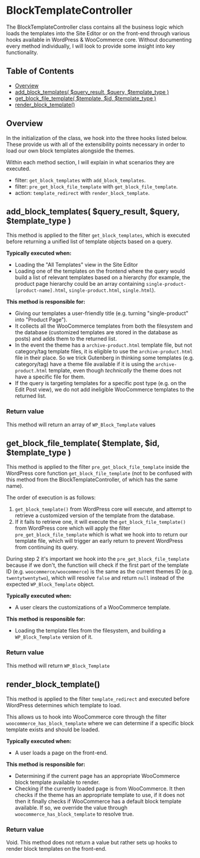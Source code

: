 # BlockTemplateController

The BlockTemplateController class contains all the business logic which loads the templates into the Site Editor or on the front-end through various hooks available in WordPress & WooCommerce core. Without documenting every method individually, I will look to provide some insight into key functionality. 

## Table of Contents

* [Overview](#overview)
* [add_block_templates( $query_result, $query, $template_type )](#add_block_templates-query_result-query-template_type-)
* [get_block_file_template( $template, $id, $template_type )](#get_block_file_template-template-id-template_type-)
* [render_block_template()](#render_block_template)

## Overview

In the initialization of the class, we hook into the three hooks listed below. These provide us with all of the extensibility points necessary in order to load our own block templates alongside the themes.

Within each method section, I will explain in what scenarios they are executed. 

* filter: `get_block_templates` with `add_block_templates`.
* filter: `pre_get_block_file_template` with `get_block_file_template`.
* action: `template_redirect` with `render_block_template`.

## add_block_templates( $query_result, $query, $template_type )

This method is applied to the filter `get_block_templates`, which is executed before returning a unified list of template objects based on a query.

**Typically executed when:**
* Loading the "All Templates" view in the Site Editor
* Loading one of the templates on the frontend where the query would build a list of relevant templates based on a hierarchy (for example, the product page hierarchy could be an array containing  `single-product-[product-name].html`, `single-product.html`, `single.html`).

**This method is responsible for:**

* Giving our templates a user-friendly title (e.g. turning "single-product" into "Product Page").
* It collects all the WooCommerce templates from both the filesystem and the database (customized templates are stored in the database as posts) and adds them to the returned list.
* In the event the theme has a `archive-product.html` template file, but not category/tag template files, it is eligible to use the `archive-product.html` file in their place. So we trick Gutenberg in thinking some templates (e.g. category/tag) have a theme file available if it is using the `archive-product.html` template, even though _technically_ the theme does not have a specific file for them.
* If the query is targeting templates for a specific post type (e.g. on the Edit Post view), we do not add ineligible WooCommerce templates to the returned list.

### Return value

This method will return an array of `WP_Block_Template` values

## get_block_file_template( $template, $id, $template_type )

This method is applied to the filter `pre_get_block_file_template` inside the WordPress core function `get_block_file_template` (not to be confused with this method from the BlockTemplateController, of which has the same name). 

The order of execution is as follows:

1. `get_block_template()` from WordPress core will execute, and attempt to retrieve a customized version of the template from the database.
2. If it fails to retrieve one, it will execute the `get_block_file_template()` from WordPress core which will apply the filter `pre_get_block_file_template` which is what we hook into to return our template file, which will trigger an early return to prevent WordPress from continuing its query.

During step 2 it's important we hook into the `pre_get_block_file_template` because if we don't, the function will check if the first part of the template ID (e.g. `woocommerce/woocommerce`) is the same as the current themes ID (e.g. `twentytwentytwo`), which will resolve `false` and return `null` instead of the expected `WP_Block_Template` object.

**Typically executed when:**
* A user clears the customizations of a WooCommerce template.

**This method is responsible for:**
* Loading the template files from the filesystem, and building a `WP_Block_Template` version of it.

### Return value

This method will return `WP_Block_Template`

## render_block_template()

This method is applied to the filter `template_redirect` and executed before WordPress determines which template to load.

This allows us to hook into WooCommerce core through the filter `woocommerce_has_block_template` where we can determine if a specific block template exists and should be loaded.

**Typically executed when:**
* A user loads a page on the front-end.

**This method is responsible for:**
* Determining if the current page has an appropriate WooCommerce block template available to render.
* Checking if the currently loaded page is from WooCommerce. It then checks if the theme has an appropriate template to use, if it does not then it finally checks if WooCommerce has a default block template available. If so, we override the value through `woocommerce_has_block_template` to resolve true.

### Return value
Void. This method does not return a value but rather sets up hooks to render block templates on the front-end.
